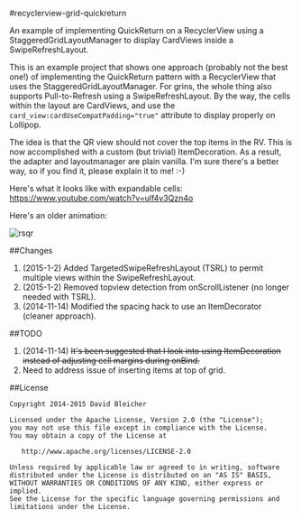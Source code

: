 #recyclerview-grid-quickreturn

An example of implementing QuickReturn on a RecyclerView 
using a StaggeredGridLayoutManager to display CardViews inside a SwipeRefreshLayout.

This is an example project that shows one approach (probably not the best one!) of 
implementing the QuickReturn pattern with a RecyclerView that uses the
StaggeredGridLayoutManager.  For grins, the whole thing also supports Pull-to-Refresh
using a SwipeRefreshLayout. By the way, the cells within the layout are CardViews, and use 
the `card_view:cardUseCompatPadding="true"` attribute to display properly on Lollipop.

The idea is that the QR view should not cover the top items in the RV.  This is now accomplished with a custom
(but trivial) ItemDecoration.  As a result, the adapter and layoutmanager are plain vanilla.  I'm sure there's
a better way, so if you find it, please explain it to me!  :-)

Here's what it looks like with expandable cells:  https://www.youtube.com/watch?v=ulf4v3Qzn4o

Here's an older animation:

![rsqr](https://cloud.githubusercontent.com/assets/3764409/4998140/88d948ee-69a3-11e4-95ba-076da0a6ad95.gif)

##Changes
1. (2015-1-2) Added TargetedSwipeRefreshLayout (TSRL) to permit multiple views within the SwipeRefreshLayout.
1. (2015-1-2) Removed topview detection from onScrollListener (no longer needed with TSRL).
2. (2014-11-14) Modified the spacing hack to use an ItemDecorator (cleaner approach).

##TODO
1. (2014-11-14) ~~It's been suggested that I look into using ItemDecoration instead of adjusting cell margins during onBind.~~
2. Need to address issue of inserting items at top of grid.


##License

```
Copyright 2014-2015 David Bleicher

Licensed under the Apache License, Version 2.0 (the "License");
you may not use this file except in compliance with the License.
You may obtain a copy of the License at

   http://www.apache.org/licenses/LICENSE-2.0

Unless required by applicable law or agreed to in writing, software
distributed under the License is distributed on an "AS IS" BASIS,
WITHOUT WARRANTIES OR CONDITIONS OF ANY KIND, either express or implied.
See the License for the specific language governing permissions and
limitations under the License.
```

